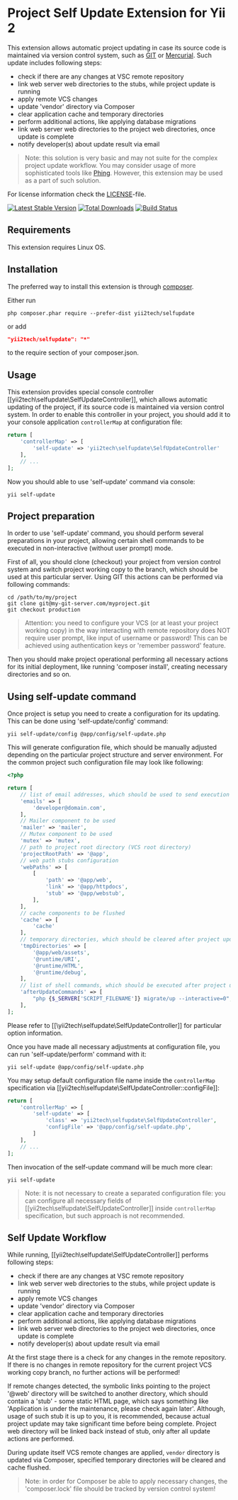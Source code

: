 Project Self Update Extension for Yii 2
=======================================

This extension allows automatic project updating in case its source code is maintained via version control system, such
as [GIT](https://git-scm.com/) or [Mercurial](https://mercurial.selenic.com/). Such update includes following steps:
 - check if there are any changes at VSC remote repository
 - link web server web directories to the stubs, while project update is running
 - apply remote VCS changes
 - update 'vendor' directory via Composer
 - clear application cache and temporary directories
 - perform additional actions, like applying database migrations
 - link web server web directories to the project web directories, once update is complete
 - notify developer(s) about update result via email

> Note: this solution is very basic and may not suite for the complex project update workflow. You may consider
  usage of more sophisticated tools like [Phing](https://www.phing.info/). However, this extension may be used as a part
  of such solution.

For license information check the [LICENSE](LICENSE.md)-file.

[![Latest Stable Version](https://poser.pugx.org/yii2tech/selfupdate/v/stable.png)](https://packagist.org/packages/yii2tech/selfupdate)
[![Total Downloads](https://poser.pugx.org/yii2tech/selfupdate/downloads.png)](https://packagist.org/packages/yii2tech/selfupdate)
[![Build Status](https://travis-ci.org/yii2tech/selfupdate.svg?branch=master)](https://travis-ci.org/yii2tech/selfupdate)


Requirements
------------

This extension requires Linux OS.


Installation
------------

The preferred way to install this extension is through [composer](http://getcomposer.org/download/).

Either run

```
php composer.phar require --prefer-dist yii2tech/selfupdate
```

or add

```json
"yii2tech/selfupdate": "*"
```

to the require section of your composer.json.


Usage
-----

This extension provides special console controller [[yii2tech\selfupdate\SelfUpdateController]], which allows automatic updating of
the project, if its source code is maintained via version control system.
In order to enable this controller in your project, you should add it to your console application `controllerMap` at
configuration file:

```php
return [
    'controllerMap' => [
        'self-update' => 'yii2tech\selfupdate\SelfUpdateController'
    ],
    // ...
];
```

Now you should able to use 'self-update' command via console:

```
yii self-update
```


## Project preparation <span id="project-preparation"></span>

In order to use 'self-update' command, you should perform several preparations in your project, allowing
certain shell commands to be executed in non-interactive (without user prompt) mode.

First of all, you should clone (checkout) your project from version control system and switch project working copy
to the branch, which should be used at this particular server. Using GIT this actions can be performed via following commands:

```
cd /path/to/my/project
git clone git@my-git-server.com/myproject.git
git checkout production
```

> Attention: you need to configure your VCS (or at least your project working copy) in the way interacting with remote
  repository does NOT require user prompt, like input of username or password! This can be achieved using authentication
  keys or 'remember password' feature.

Then you should make project operational performing all necessary actions for its initial deployment, like running
'composer install', creating necessary directories and so on.


## Using self-update command <span id="using-self-update-command"></span>

Once project is setup you need to create a configuration for its updating. This can be done using 'self-update/config'
command:

```
yii self-update/config @app/config/self-update.php
```

This will generate configuration file, which should be manually adjusted depending on the particular project structure
and server environment. For the common project such configuration file may look like following:

```php
<?php

return [
    // list of email addresses, which should be used to send execution reports
    'emails' => [
        'developer@domain.com',
    ],
    // Mailer component to be used
    'mailer' => 'mailer',
    // Mutex component to be used
    'mutex' => 'mutex',
    // path to project root directory (VCS root directory)
    'projectRootPath' => '@app',
    // web path stubs configuration
    'webPaths' => [
        [
            'path' => '@app/web',
            'link' => '@app/httpdocs',
            'stub' => '@app/webstub',
        ],
    ],
    // cache components to be flushed
    'cache' => [
        'cache'
    ],
    // temporary directories, which should be cleared after project update
    'tmpDirectories' => [
        '@app/web/assets',
        '@runtime/URI',
        '@runtime/HTML',
        '@runtime/debug',
    ],
    // list of shell commands, which should be executed after project update
    'afterUpdateCommands' => [
        "php {$_SERVER['SCRIPT_FILENAME']} migrate/up --interactive=0",
    ],
];
```

Please refer to [[\yii2tech\selfupdate\SelfUpdateController]] for particular option information.

Once you have made all necessary adjustments at configuration file, you can run 'self-update/perform' command with it:

```
yii self-update @app/config/self-update.php
```

You may setup default configuration file name inside the `controllerMap` specification via [[yii2tech\selfupdate\SelfUpdateController::configFile]]:

```php
return [
    'controllerMap' => [
        'self-update' => [
            'class' => 'yii2tech\selfupdate\SelfUpdateController',
            'configFile' => '@app/config/self-update.php',
        ]
    ],
    // ...
];
```

Then invocation of the self-update command will be much more clear:

```
yii self-update
```

> Note: it is not necessary to create a separated configuration file: you can configure all necessary fields of
  [[yii2tech\selfupdate\SelfUpdateController]] inside `controllerMap` specification, but such approach is not recommended.


Self Update Workflow
--------------------

While running, [[yii2tech\selfupdate\SelfUpdateController]] performs following steps:
 - check if there are any changes at VSC remote repository
 - link web server web directories to the stubs, while project update is running
 - apply remote VCS changes
 - update 'vendor' directory via Composer
 - clear application cache and temporary directories
 - perform additional actions, like applying database migrations
 - link web server web directories to the project web directories, once update is complete
 - notify developer(s) about update result via email

At the first stage there is a check for any changes in the remote repository. If there is no changes in remote
repository for the current project VCS working copy branch, no further actions will be performed!

If remote changes detected, the symbolic links pointing to the project '@web' directory will be switched to another
directory, which should contain a 'stub' - some static HTML page, which says something like 'Application is under the
maintenance, please check again later'. Although, usage of such stub it is up to you, it is recommended, because actual
project update may take significant time before being complete.
Project web directory will be linked back instead of stub, only after all update actions are performed.

During update itself VCS remote changes are applied, `vendor` directory is updated via Composer, specified temporary
directories will be cleared and cache flushed.

> Note: in order for Composer be able to apply necessary changes, the 'composer.lock' file should be tracked by version
  control system!
